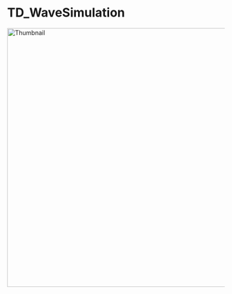 # TD_WaveSimulation
<img alt="Thumbnail" src="https://github.com/kodai100/TD_WaveSimulation/blob/master/Thumbnails/a.gif" width=600>
